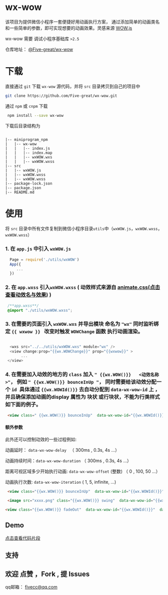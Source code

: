 # wx-wow


该项目为提供微信小程序一套便捷好用动画执行方案， 通过添加简单的动画类名和一些简单的参数，即可实现想要的动画效果。灵感来源 [WOW.js](https://github.com/matthieua/WOW)

wx-wow 需要 调试小程序基础库  `>2.5`

仓库地址： [@Five-great/wx-wow](https://github.com/Five-great/wx-wow)

# 下载

直接通过 `git` 下载 `wx-wow` 源代码，并将 `src` 目录拷贝到自己的项目中
```bash
git clone https://github.com/Five-great/wx-wow.git
```

通过 `npm`  或 `cnpm` 下载

 ```bash
  npm install --save wx-wow
 ```
 下载后目录结构为
```javscript

|-- miniprogram_npm
|   |-- wx-wow
|   |   |-- index.js
|   |   |-- index.map
|   |   |-- wxWOW.wxs
|   |   |-- wxWOW.wxss
|-- src
|   |-- wxWOW.js
|   |-- wxWOW.wxss
|   |-- wxWOW.wxss
|-- package-lock.json
|-- package.json
|-- README.md

```

# 使用
将 `src` 目录中所有文件复制到微信小程序目录`utils`中（`wxWOW.js`，`wxWOW.wxss`，`wxWOW.wxss`）


### 1. 在 `app.js` 中引入 `wxWOW.js`
```javascript
  Page = require('./utils/wxWOW')
  App({
     ...
  })
```

### 2. 在 `app.wxss` 引入`wxWOW.wxss` ( 动效样式来源自 [animate.css(点击查看动效名与效果)](https://animate.style)  )

```css
 /**app.wxss**/
 @import "./utils/wxWOW.wxss";

```

### 3. 在需要的页面引入 `wxWOW.wxs` 并导出模块 命名为 `"wx"` 同时监听绑定 `{{ wxwow }} ` 改变时触发 `WOWChange` 函数 执行动画渲染。

```javascript

  <wxs src="../../utils/wxWOW.wxs" module="wx" />
  <view change:prop="{{wx.WOWChange}}" prop="{{wxwow}}" >
       ...
 </view>

```

### 4. 在需要加入动效的地方的 `class` 加入 `" {{wx.WOW()}}   <动效名称>"`， 例如 `" {{wx.WOW()}} bounceInUp "`， 同时需要给该动效分配一个 `id `具体通过  `{{wx.WOWId()}}`  去自动分配到 `data-wx-wow-id` 上 ，并且确保添加动画的display 属性为 块状 或行块状，不能为行类样式 如下面的例子。

```html
 <view class=" {{wx.WOW()}} bounceInUp"  data-wx-wow-id="{{wx.WOWId()}}" > ... </view>
```

#### 额外参数

 此外还可以控制动效的一些过程例如:
  
  动画延时： `data-wx-wow-delay `         （ 300ms , 0.3s, 4s ...）

  动画持续时间：`data-wx-wow-duration`    （ 300ms , 0.3s, 4s ...）
  
  距离可视区域多少开始执行动画:  `data-wx-wow-offset` (整数) （ 0 , 100, 50 ...）

  动画执行次数: `data-wx-wow-iteration`   ( 1, 5, infinite, ...)


```html
 <view class="{{wx.WOW()}} bounceInUp"  data-wx-wow-id="{{wx.WOWId()}}"  data-wx-wow-delay="0.8s" data-wx-wow-offset="500" > ... </view>
 
 <image src="xxxx.png" class="{{wx.WOW()}} swing"  data-wx-wow-id="{{wx.WOWId()}}"  data-wx-wow-delay="0.8s" data-wx-wow-offset="500" data-wx-wow-iteration="5" />

<view class="{{wx.WOW()}} fadeOut"  data-wx-wow-id="{{wx.WOWId()}}"  data-wx-wow-delay="0.8s"  data-wx-wow-duration="3s" > ... </view>
```
## Demo
[点击查看代码片段](https://developers.weixin.qq.com/s/llE4M7m67rnC)
## 支持


## 欢迎 点赞 ，Fork , 提 Issues

qq邮箱： fivecc@qq.com

